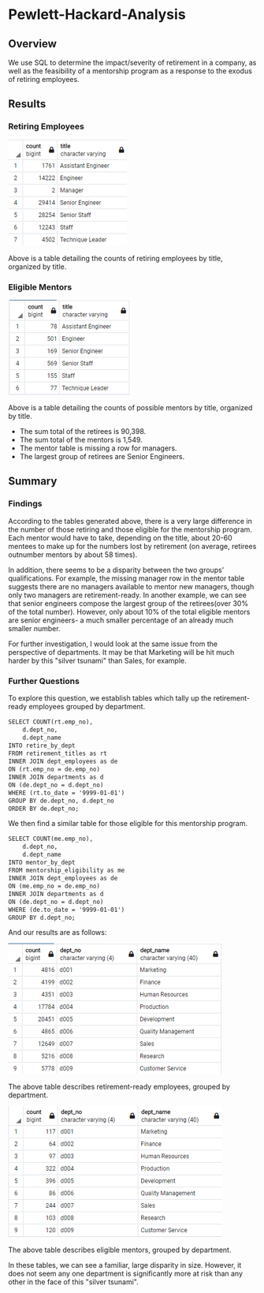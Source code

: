 # Pewlett-Hackard-Analysis

## Overview
We use SQL to determine the impact/severity of retirement in a company, as well as the feasibility of a mentorship program as a response to the exodus of retiring employees.

## Results
### Retiring Employees
![retiring_employees_titles](Images/retiring_count_by_title.png)

Above is a table detailing the counts of retiring employees by title, organized by title.

### Eligible Mentors
![eligible_mentors_titles](Images/mentor_count_by_title.png)

Above is a table detailing the counts of possible mentors by title, organized by title.  


  * The sum total of the retirees is 90,398.
  * The sum total of the mentors is 1,549.
  * The mentor table is missing a row for managers.
  * The largest group of retirees are Senior Engineers.

## Summary

### Findings
According to the tables generated above, there is a very large difference in the number of those retiring and those eligible for the mentorship program.  Each mentor would have to take, depending on the title, about 20-60 mentees to make up for the numbers lost by retirement (on average, retirees outnumber mentors by about 58 times).

In addition, there seems to be a disparity between the two groups' qualifications.  For example, the missing manager row in the mentor table suggests there are no managers available to mentor new managers, though only two managers are retirement-ready. In another example, we can see that senior engineers compose the largest group of the retirees(over 30% of the total number).  However, only about 10% of the total eligible mentors are senior engineers- a much smaller percentage of an already much smaller number.

For further investigation, I would look at the same issue from the perspective of departments.  It may be that Marketing will be hit much harder by this "silver tsunami" than Sales, for example.

### Further Questions
To explore this question, we establish tables which tally up the retirement-ready employees grouped by department.
```
SELECT COUNT(rt.emp_no),
	d.dept_no,
	d.dept_name
INTO retire_by_dept
FROM retirement_titles as rt
INNER JOIN dept_employees as de
ON (rt.emp_no = de.emp_no)
INNER JOIN departments as d
ON (de.dept_no = d.dept_no)
WHERE (rt.to_date = '9999-01-01')
GROUP BY de.dept_no, d.dept_no
ORDER BY de.dept_no;
```
We then find a similar table for those eligible for this mentorship program.
```
SELECT COUNT(me.emp_no),
	d.dept_no,
	d.dept_name
INTO mentor_by_dept
FROM mentorship_eligibility as me
INNER JOIN dept_employees as de
ON (me.emp_no = de.emp_no)
INNER JOIN departments as d
ON (de.dept_no = d.dept_no)
WHERE (de.to_date = '9999-01-01')
GROUP BY d.dept_no;
```

And our results are as follows:

![retiring_employees_dept](Images/retiring_count_by_dept.png)

The above table describes retirement-ready employees, grouped by department.

![eligible_mentors_dept](Images/mentor_count_by_dept.png)

The above table describes eligible mentors, grouped by department.

In these tables, we can see a familiar, large disparity in size.  However, it does not seem any one department is significantly more at risk than any other in the face of this "silver tsunami".
